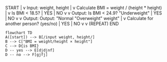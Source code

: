 START
  |
  v
Input: weight, height
  |
  v
Calculate BMI = weight / (height * height)
  |
  v
Is BMI < 18.5?
  | YES         | NO
  v             v
Output:        Is BMI < 24.9?
"Underweight"   | YES         | NO
                v             v
            Output:       Output:
            "Normal       "Overweight"
            weight"
  |
  v
Calculate for another person? (yes/no)
  | YES                | NO
  v                    v
(REPEAT)             END
```mermaid
flowchart TD
A([start]) --> B[/input weight, height/]
B --> C["BMI = weight/height × height"]
C --> D{is BMI}
D -- yes --> E[djdjnf]
D -- no --> F[gjfj]
```
